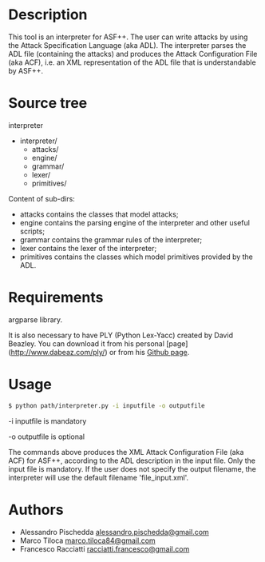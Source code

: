 Description
============
This tool is an interpreter for ASF++. The user can write attacks by using the Attack Specification Language (aka ADL).
The interpreter parses the ADL file (containing the attacks) and produces the Attack Configuration
File (aka ACF), i.e. an XML representation of the ADL file that is understandable by ASF++.


Source tree
===========
interpreter
 - interpreter/
   - attacks/
   - engine/
   - grammar/
   - lexer/
   - primitives/

Content of sub-dirs: 
 + attacks contains the classes that model attacks;
 + engine contains the parsing engine of the interpreter and other useful scripts;
 + grammar contains the grammar rules of the interpreter;
 + lexer contains the lexer of the interpreter;
 + primitives contains the classes which model primitives provided by the ADL.


Requirements
============
argparse library.

It is also necessary to have PLY (Python Lex-Yacc) created by David Beazley. You can download it from 
his personal [page] (http://www.dabeaz.com/ply/) or from his [Github page](https://github.com/dabeaz/ply).


Usage
=====
``` sh
$ python path/interpreter.py -i inputfile -o outputfile
```
-i inputfile is mandatory

-o outputfile is optional

The commands above produces the XML Attack Configuration File (aka ACF) for ASF++, according to the ADL description in the input file.
Only the input file is mandatory. If the user does not specify the output filename, the interpreter will use the default filename 'file_input.xml'.


Authors
=======
+ Alessandro Pischedda	<alessandro.pischedda@gmail.com>
+ Marco Tiloca			<marco.tiloca84@gmail.com>
+ Francesco Racciatti  	<racciatti.francesco@gmail.com>
